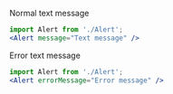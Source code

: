 Normal text message
```jsx
import Alert from './Alert';
<Alert message="Text message" />
```
Error text message
```jsx
import Alert from './Alert';
<Alert errorMessage="Error message" />
```